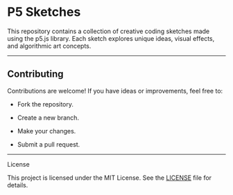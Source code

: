 # P5 Sketches
This repository contains a collection of creative coding sketches made using the p5.js library. Each sketch explores unique ideas, visual effects, and algorithmic art concepts.

---

## Contributing

Contributions are welcome! If you have ideas or improvements, feel free to:

- Fork the repository.

- Create a new branch.

- Make your changes.

- Submit a pull request.

---

License

This project is licensed under the MIT License. See the [LICENSE](https://github.com/js313/p5-sketches/blob/main/LICENSE) file for details.
